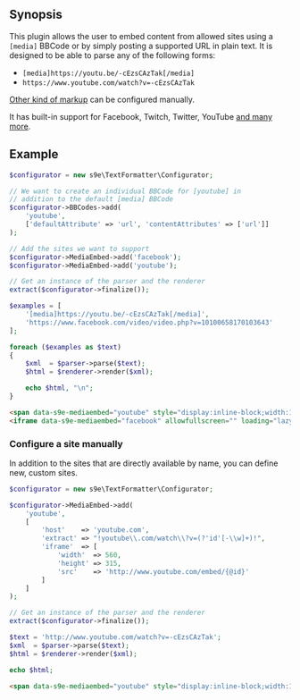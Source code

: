 <h2>Synopsis</h2>

This plugin allows the user to embed content from allowed sites using a `[media]` BBCode or by simply posting a supported URL in plain text. It is designed to be able to parse any of the following forms:

 * `[media]https://youtu.be/-cEzsCAzTak[/media]`
 * `https://www.youtube.com/watch?v=-cEzsCAzTak`

[Other kind of markup](Other_markup.md) can be configured manually.

It has built-in support for Facebook, Twitch, Twitter, YouTube [and many more](Sites.md).

## Example

```php
$configurator = new s9e\TextFormatter\Configurator;

// We want to create an individual BBCode for [youtube] in
// addition to the default [media] BBCode
$configurator->BBCodes->add(
	'youtube',
	['defaultAttribute' => 'url', 'contentAttributes' => ['url']]
);

// Add the sites we want to support
$configurator->MediaEmbed->add('facebook');
$configurator->MediaEmbed->add('youtube');

// Get an instance of the parser and the renderer
extract($configurator->finalize());

$examples = [
	'[media]https://youtu.be/-cEzsCAzTak[/media]',
	'https://www.facebook.com/video/video.php?v=10100658170103643'
];

foreach ($examples as $text)
{
	$xml  = $parser->parse($text);
	$html = $renderer->render($xml);

	echo $html, "\n";
}
```
```html
<span data-s9e-mediaembed="youtube" style="display:inline-block;width:100%;max-width:640px"><span style="display:block;overflow:hidden;position:relative;padding-bottom:56.25%"><iframe allowfullscreen="" loading="lazy" scrolling="no" style="background:url(https://i.ytimg.com/vi/-cEzsCAzTak/hqdefault.jpg) 50% 50% / cover;border:0;height:100%;left:0;position:absolute;width:100%" src="https://www.youtube.com/embed/-cEzsCAzTak"></iframe></span></span>
<iframe data-s9e-mediaembed="facebook" allowfullscreen="" loading="lazy" onload="let c=new MessageChannel;c.port1.onmessage=e=&gt;this.style.height=e.data+'px';this.contentWindow.postMessage('s9e:init','*',[c.port2])" scrolling="no" style="border:0;height:360px;max-width:640px;width:100%" src="https://s9e.github.io/iframe/2/facebook.min.html#v10100658170103643"></iframe>
```

### Configure a site manually

In addition to the sites that are directly available by name, you can define new, custom sites.

```php
$configurator = new s9e\TextFormatter\Configurator;

$configurator->MediaEmbed->add(
	'youtube',
	[
		'host'    => 'youtube.com',
		'extract' => "!youtube\\.com/watch\\?v=(?'id'[-\\w]+)!",
		'iframe'  => [
			'width'  => 560,
			'height' => 315,
			'src'    => 'http://www.youtube.com/embed/{@id}'
		]
	]
);

// Get an instance of the parser and the renderer
extract($configurator->finalize());

$text = 'http://www.youtube.com/watch?v=-cEzsCAzTak';
$xml  = $parser->parse($text);
$html = $renderer->render($xml);

echo $html;
```
```html
<span data-s9e-mediaembed="youtube" style="display:inline-block;width:100%;max-width:560px"><span style="display:block;overflow:hidden;position:relative;padding-bottom:56.25%"><iframe allowfullscreen="" loading="lazy" scrolling="no" src="http://www.youtube.com/embed/-cEzsCAzTak" style="border:0;height:100%;left:0;position:absolute;width:100%"></iframe></span></span>
```
